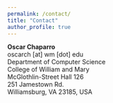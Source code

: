 ```yaml
---
permalink: /contact/
title: "Contact"
author_profile: true
---
```


**Oscar Chaparro**  
oscarch [at] wm [dot] edu  
Department of Computer Science  
College of William and Mary  
McGlothlin-Street Hall 126  
251 Jamestown Rd.  
Williamsburg, VA 23185, USA  
